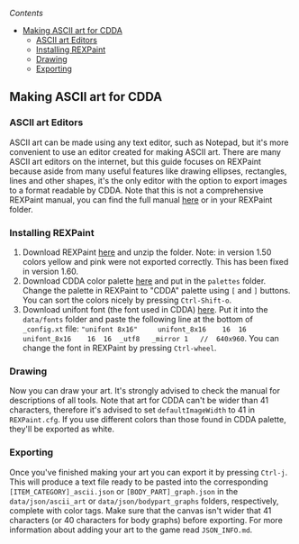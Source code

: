 <!-- START doctoc generated TOC please keep comment here to allow auto update -->
<!-- DON'T EDIT THIS SECTION, INSTEAD RE-RUN doctoc TO UPDATE -->
*Contents*

- [Making ASCII art for CDDA](#making-ascii-art-for-cdda)
  - [ASCII art Editors](#ascii-art-editors)
  - [Installing REXPaint](#installing-rexpaint)
  - [Drawing](#drawing)
  - [Exporting](#exporting)

<!-- END doctoc generated TOC please keep comment here to allow auto update -->

## Making ASCII art for CDDA
### ASCII art Editors
ASCII art can be made using any text editor, such as Notepad, but it's more convenient to use an editor created for making ASCII art. There are many ASCII art editors on the internet, but this guide focuses on REXPaint because aside from many useful features like drawing ellipses, rectangles, lines and other shapes, it's the only editor with the option to export images to a format readable by CDDA. Note that this is not a comprehensive REXPaint manual, you can find the full manual [here](https://github.com/Lucide/REXPaint-manual/blob/master/manual.md) or in your REXPaint folder.
### Installing REXPaint
1. Download REXPaint [here](https://www.gridsagegames.com/rexpaint/downloads.html) and unzip the folder. Note: in version 1.50 colors yellow and pink were not exported correctly. This has been fixed in version 1.60.
2. Download CDDA color palette [here](https://www.gridsagegames.com/rexpaint/resources.html#Palettes) and put in the `palettes` folder.  Change the palette in REXPaint  to "CDDA" palette using `[` and `]` buttons. You can sort the colors nicely by pressing `Ctrl-Shift-o`.
3. Download unifont font (the font used in CDDA) [here](https://www.gridsagegames.com/rexpaint/resources.html#Fonts). Put it into the `data/fonts` folder and paste the following line at the bottom of `_config.xt` file:
`"unifont 8x16"		unifont_8x16	16	16	unifont_8x16	16	16	_utf8	_mirror	1	//	640x960`.
You can change the font in REXPaint by pressing `Ctrl-wheel`.
### Drawing
Now you can draw your art. It's strongly advised to check the manual for descriptions of all tools. Note that art for CDDA can't be wider than 41 characters, therefore it's advised to set `defaultImageWidth` to 41 in `REXPaint.cfg`. If you use different colors than those found in CDDA palette, they'll be exported as white.
### Exporting
Once you've finished making your art you can export it by pressing `Ctrl-j`. This will produce a text file ready to be pasted into the corresponding `[ITEM_CATEGORY]_ascii.json` or `[BODY_PART]_graph.json` in the `data/json/ascii_art` or `data/json/bodypart_graphs` folders, respectively, complete with color tags. Make sure that the canvas isn't wider that 41 characters (or 40 characters for body graphs) before exporting. For more information about adding your art to the game read `JSON_INFO.md`.
